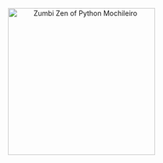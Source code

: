<div style="text-align: center;">
  <img src="https://github.com/user-attachments/assets/a0aeaf61-d357-453f-a595-cc9dab151e40" alt="Zumbi Zen of Python Mochileiro" width="300"/>
</div>
